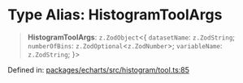 # Type Alias: HistogramToolArgs

> **HistogramToolArgs**: `z.ZodObject`\<\{ `datasetName`: `z.ZodString`; `numberOfBins`: `z.ZodOptional`\<`z.ZodNumber`\>; `variableName`: `z.ZodString`; \}\>

Defined in: [packages/echarts/src/histogram/tool.ts:85](https://github.com/GeoDaCenter/openassistant/blob/2c7e2a603db0fcbd6603996e5ea15006191c5f7f/packages/echarts/src/histogram/tool.ts#L85)
